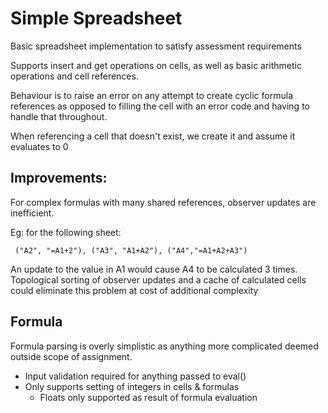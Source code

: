 # Simple Spreadsheet   
Basic spreadsheet implementation to satisfy assessment requirements

Supports insert and get operations on cells, as well as basic arithmetic operations and cell references.

Behaviour is to raise an error on any attempt to create cyclic formula references as 
opposed to filling the cell with an error code and having to handle that throughout.

When referencing a cell that doesn't exist, we create it and assume it evaluates to 0

## Improvements:
For complex formulas with many shared references, observer updates are inefficient.

Eg: for the following sheet:
    
     ("A2", "=A1+2"), ("A3", "A1+A2"), ("A4","=A1+A2+A3")

An update to the value in A1 would cause A4 to be calculated 3 times. Topological sorting
of observer updates and a cache of calculated cells could eliminate this problem at cost of additional complexity

## Formula

Formula parsing is overly simplistic as anything more complicated deemed outside scope of assignment.
- Input validation required for anything passed to eval()
- Only supports setting of integers in cells & formulas
    - Floats only supported as result of formula evaluation
